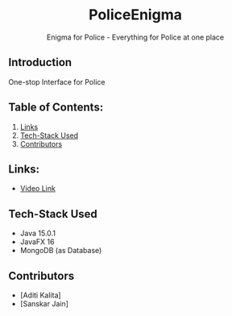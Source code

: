 <h1 align="center">PoliceEnigma</h1>
<p align="center">
</p>

<p align="center">
Enigma for Police - Everything for Police at one place
</p>


## Introduction
  One-stop Interface for Police

## Table of Contents:

1) [Links](#links)
2) [Tech-Stack Used](#depend)
3) [Contributors](#contri)

<a name="links"></a>
## Links:

* [Video Link](https://drive.google.com/file/d/1AaKS0ErPDachje_QmIcVJQNKnL6jeV_K/view?usp=sharing)


<a name="depend"></a>
## Tech-Stack Used

* Java 15.0.1
* JavaFX 16
* MongoDB (as Database)

<a name="contri"></a>
## Contributors

* [Aditi Kalita]
* [Sanskar Jain]
